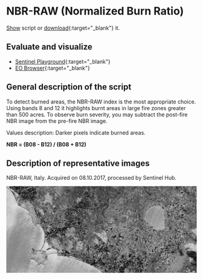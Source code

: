 # NBR-RAW (Normalized Burn Ratio)

<a href="#" id='togglescript'>Show</a> script or [download](script.js){:target="_blank"} it.
<div id='script_view' style="display:none">
{% highlight javascript %}
{% include_relative script.js %}
{% endhighlight %}
</div>

## Evaluate and visualize
 - [Sentinel Playground](https://apps.sentinel-hub.com/sentinel-playground/?source=S2&lat=40.39519549132737&lng=-3.739471435546875&zoom=11&preset=CUSTOM&layers=B01,B02,B03&maxcc=7&gain=1.0&gamma=1.0&time=2019-05-01%7C2019-11-21&atmFilter=&showDates=false&evalscript=IC8vIE5vcm1hbGl6ZWQgRGlmZmVyZW5jZSBOSVIvU1dJUiBOb3JtYWxpemVkIEJ1cm4gUmF0aW8gKGFiYnJ2LiBOQlIpCi8vIEdlbmVyYWwgZm9ybXVsYTogKE5JUiAtIFNXSVIpIC8gKE5JUiArIFNXSVIpCi8vIFVSTCBodHRwczovL3d3dy5pbmRleGRhdGFiYXNlLmRlL2RiL3NpLXNpbmdsZS5waHA%2Fc2Vuc29yX2lkPTk2JnJzaW5kZXhfaWQ9NTMKCmxldCBpbmRleCA9IChCMDggLSBCMTIpIC8gKEIwOCArIEIxMik7CnJldHVybltpbmRleF0%3D){:target="_blank"}
 - [EO Browser](https://apps.sentinel-hub.com/eo-browser/?zoom=11&lat=42.5463&lng=11.5961&themeId=DEFAULT-THEME&datasetId=S2L1C&fromTime=2019-12-10T00%3A00%3A00.000Z&toTime=2019-12-10T23%3A59%3A59.999Z&visualizationUrl=https%3A%2F%2Fservices.sentinel-hub.com%2Fogc%2Fwms%2F42924c6c-257a-4d04-9b8e-36387513a99c&evalscript=Ly8gTm9ybWFsaXplZCBEaWZmZXJlbmNlIE5JUi9TV0lSIE5vcm1hbGl6ZWQgQnVybiBSYXRpbyAoYWJicnYuIE5CUikKLy8KLy8gR2VuZXJhbCBmb3JtdWxhOiAoTklSIC0gU1dJUikgLyAoTklSICsgU1dJUikKLy8KLy8gVVJMIGh0dHBzOi8vd3d3LmluZGV4ZGF0YWJhc2UuZGUvZGIvc2ktc2luZ2xlLnBocD9zZW5zb3JfaWQ9OTYmcnNpbmRleF9pZD01MwovLwoKbGV0IGluZGV4ID0gKEIwOCAtIEIxMikgLyAoQjA4ICsgQjEyKTsKcmV0dXJuW2luZGV4XQ%3D%3D){:target="_blank"}

## General description of the script

To detect burned areas, the NBR-RAW index is the most appropriate choice. Using bands 8 and 12 it highlights burnt areas in large fire zones greater than 500 acres. To observe burn severity, you may subtract the post-fire NBR image from the pre-fire NBR image.

Values description: Darker pixels indicate burned areas.


**NBR = (B08 - B12) / (B08 + B12)**

## Description of representative images

NBR-RAW, Italy. Acquired on 08.10.2017, processed by Sentinel Hub. 

![NBR](fig/fig1.png)